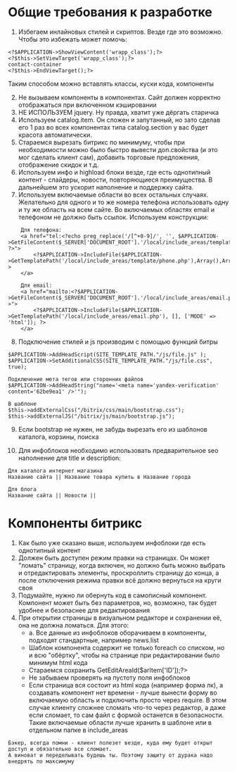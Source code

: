 # Общие требования к разработке

1. Избегаем инлайновых стилей и скриптов. Везде где это возможно. Чтобы это избежать может помочь:
```
<?$APPLICATION->ShowViewContent('wrapp_class');?>
<?$this->SetViewTarget('wrapp_class');?>
contact-container
<?$this->EndViewTarget();?> 
```
Таким способом можно вставлять классы, куски кода, компоненты

2. Не вызываем компоненты в компонентах. Сайт должен корректно отображаться при включенном кэшировании
3. НЕ ИСПОЛЬЗУЕМ jquery. Ну правда, хватит уже дёргать старичка
4. Используем catalog.item. Он сложен и запутанный, но зато сделав его 1 раз во всех компонентах типа catalog.section у вас будет красота автоматически.
5. Стараемся вырезать битрикс по минимуму, чтобы при необходимости можно было быстро вывести доп.свойства (и это мог сделать клиент сам), добавить торговые предложения, отображение скидок и т.д.
6. Используем инфо и highload блоки везде, где есть однотипный контент - слайдеры, новости, повторяющиеся преимущества. В дальнейшем это ускорит наполнение и поддержку сайта.
7. Используем включаемые области во всех остальных случаях. Желательно для одного и то же номера телефона использовать одну и ту же область на всем сайте. Во включаемых областях email и телефоном не должно быть ссылок. Используем конструкции:
```
    Для телефона:
    <a href="tel:<?echo preg_replace('/[^+0-9]/', '', $APPLICATION->GetFileContent($_SERVER['DOCUMENT_ROOT'].'/local/include_areas/template/phone.php')); ?>">
        <?$APPLICATION->IncludeFile($APPLICATION->GetTemplatePath('/local/include_areas/template/phone.php'),Array(),Array('MODE'=>'html'));?>
    </a>
    
    Для email:
    <a href="mailto:<?$APPLICATION->GetFileContent($_SERVER['DOCUMENT_ROOT'].'/local/include_areas/email.php')?>">
        <?$APPLICATION->IncludeFile($APPLICATION->GetTemplatePath('/local/include_areas/email.php'), [], ['MODE' => 'html']); ?>
    </a>
```
8. Подключение стилей и js производим с помощью функций битры
```
$APPLICATION->AddHeadScript(SITE_TEMPLATE_PATH."/js/file.js" );
$APPLICATION->SetAdditionalCSS(SITE_TEMPLATE_PATH."/js/file.css", true);

Подключение мета тегов или сторонних файлов
$APPLICATION->AddHeadString("name='<meta name='yandex-verification' content='62be9ea1' />'");

В шаблоне
$this->addExternalCss("/bitrix/css/main/bootstrap.css");
$this->addExternalJS("/bitrix/js/main/bootstrap.js");
```
9. Если bootstrap не нужен, не забудь вырезать его из шаблонов каталога, корзины, поиска

10. Для инфоблоков необходимо использовать предварительное seo наполнение для title и description: 
```
Для каталога интернет магазина
Название сайта || Название товара купить в Название города

Для блога
Название сайта || Новости ||
```

# Компоненты битрикс

1. Как было уже сказано выше, используем инфоблоки где есть однотипный контент
2. Должен быть доступен режим правки на страницах. Он может "ломать" страницу, когда включен, но должно быть можно выбрать и отредактировать элементы, проскроллить страницу до конца, а после отключения режима правки всё должно вернуться на круги своя
3. Подумайте, нужно ли обернуть код в самописный компонент. Компонент может быть без параметров, но, возможно, так будет удобнее и безопаснее для редактирования
4. При открытии страницы в визуальном редакторе и сохранении её, она не должна ломаться. Для этого:
   * a. Все данные из инфоблоков оборачиваем в компоненты, подходят стандартные, например news.list
   * Шаблон компонента содержит не только foreach со списком, но и всю "обёртку", чтобы на странице при редактировании было минимум html кода
   * Стараемся сохранить <?=$this->GetEditAreaId($arItem['ID']);?>
   * Не забываем проверять на пустоту поля инфоблоков
   * Если страница вся состоит из  html кода (например форма лк), а создавать компонент нет времени - лучше  вынести форму во включаемую область и подключить просто через require. В этом случае клиенту сложнее сломать что-то через редактор, а даже если сломает, то сам файл с формой останется в безопасности. Такие включаемые области лучше хранить в шаблоне или в отдельном папке в include_areas

```
Бэкер, всегда помни - клиент полезет везде, куда ему будет открыт доступ и обязательно все сломает. 
А виноват и переделывать будешь ты. Поэтому защиту от дурака надо внедрять по максимуму
```
